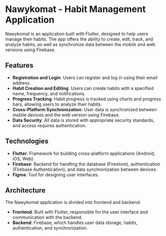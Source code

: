 # Nawykomat - Habit Management Application

Nawykomat is an application built with Flutter, designed to help users manage their habits. The app offers the ability to create, edit, track, and analyze habits, as well as synchronize data between the mobile and web versions using Firebase.

## Features
- **Registration and Login**: Users can register and log in using their email address.
- **Habit Creation and Editing**: Users can create habits with a specified name, frequency, and notifications.
- **Progress Tracking**: Habit progress is tracked using charts and progress bars, allowing users to analyze their habits.
- **Cross-Platform Synchronization**: User data is synchronized between mobile devices and the web version using Firebase.
- **Data Security**: All data is stored with appropriate security standards, and access requires authentication.

## Technologies
- **Flutter**: Framework for building cross-platform applications (Android, iOS, Web).
- **Firebase**: Backend for handling the database (Firestore), authentication (Firebase Authentication), and data synchronization between devices.
- **Figma**: Tool for designing user interfaces.

## Architecture
The Nawykomat application is divided into frontend and backend:
- **Frontend**: Built with Flutter, responsible for the user interface and communication with the backend.
- **Backend**: Firebase, which handles user data storage, habits, authentication, and synchronization.

